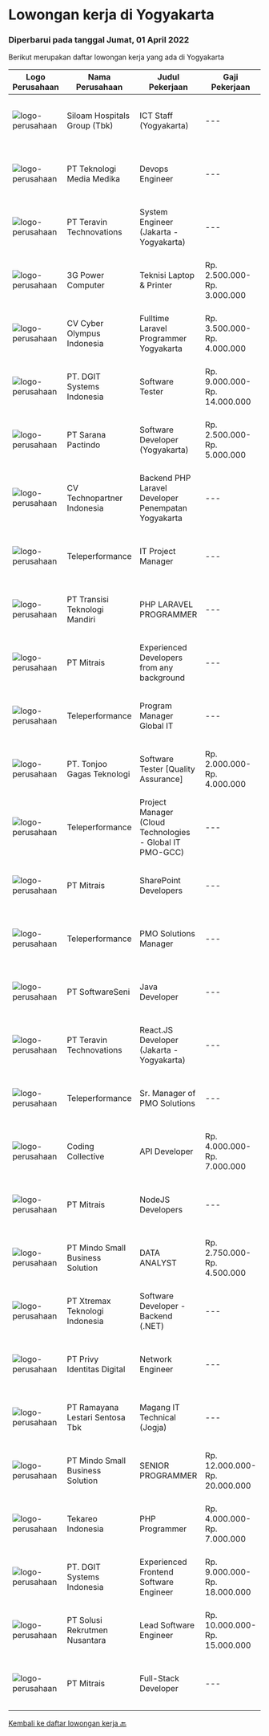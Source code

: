 
  # Lowongan kerja di Yogyakarta

  ### Diperbarui pada tanggal Jumat, 01 April 2022

  Berikut merupakan daftar lowongan kerja yang ada di Yogyakarta

  |Logo Perusahaan | Nama Perusahaan | Judul Pekerjaan | Gaji Pekerjaan | Lokasi | Deskripsi | Tanggal diunggah | Pranala |
  | -------------- | --------------- | --------------- | --------- | --------- | -------------- | ------- | ----------- |
  |![logo-perusahaan](https://image-service-cdn.seek.com.au/431745bcf5bb8f03b3acaed4042a9004c71690d6/ee4dce1061f3f616224767ad58cb2fc751b8d2dc)|Siloam Hospitals Group (Tbk)|ICT Staff (Yogyakarta)|---|Yogyakarta|Job Descriptions: Support IT Operations.  Qualifications: Candidate must possess at least Bachelor's Degree in Engineering...|Rabu, 30 Maret 2022|https://www.jobstreet.co.id/id/job/ict-staff-yogyakarta-3838723?token=0~e87b657d-61ee-4a40-8316-9f8cc19d3fd5&sectionRank=1&jobId=jobstreet-id-job-3838723|
|![logo-perusahaan](https://image-service-cdn.seek.com.au/c2a52d685b8463bd80621ce3a68f3421e0eee211/ee4dce1061f3f616224767ad58cb2fc751b8d2dc)|PT Teknologi Media Medika|Devops Engineer|---|Bandung|Kualifikasi Memiliki pengetahuan mengenai konsep DevOps Memahami cara menggunakan tool automasi seperti Jenkins Mengerti cara menggunakan VCS (version...|Kamis, 31 Maret 2022|https://www.jobstreet.co.id/id/job/devops-engineer-3828667?token=0~e87b657d-61ee-4a40-8316-9f8cc19d3fd5&sectionRank=2&jobId=jobstreet-id-job-3828667|
|![logo-perusahaan](https://image-service-cdn.seek.com.au/00c5fccd7e7da99c6c551506f244b709f37b24cb/ee4dce1061f3f616224767ad58cb2fc751b8d2dc)|PT Teravin Technovations|System Engineer (Jakarta - Yogyakarta)|---|Jakarta Pusat|We are looking for a System Engineer for working closely with internal team to deploy IT projects and working side by side with technical leads to...|Kamis, 31 Maret 2022|https://www.jobstreet.co.id/id/job/system-engineer-jakarta-yogyakarta-3823704?token=0~e87b657d-61ee-4a40-8316-9f8cc19d3fd5&sectionRank=3&jobId=jobstreet-id-job-3823704|
|![logo-perusahaan](https://image-service-cdn.seek.com.au/4217796828c0e4b06304b54626629bc8b4bf2474/ee4dce1061f3f616224767ad58cb2fc751b8d2dc)|3G Power Computer|Teknisi Laptop & Printer|Rp. 2.500.000-Rp. 3.000.000|Yogyakarta|Anda Senang dan Sangat Tertarik dengan Bongkar Pasang Notebook/ Printer, Memiliki Antusiasme yang Tinggi Terhadap Perkembangan Teknologi?Di 3G Power...|Kamis, 31 Maret 2022|https://www.jobstreet.co.id/id/job/teknisi-laptop-printer-3839269?token=0~e87b657d-61ee-4a40-8316-9f8cc19d3fd5&sectionRank=4&jobId=jobstreet-id-job-3839269|
|![logo-perusahaan](https://image-service-cdn.seek.com.au/31001f220e29db07249ae93ebb2feeb4240d8ae0/ee4dce1061f3f616224767ad58cb2fc751b8d2dc)|CV Cyber Olympus Indonesia|Fulltime Laravel Programmer Yogyakarta|Rp. 3.500.000-Rp. 4.000.000|Sleman|URGENTLY NEEDCyber Olympus is opening recruitment forFULLTIME Laravel programmer (placement : Jogja)========================Requirement Working...|Kamis, 31 Maret 2022|https://www.jobstreet.co.id/id/job/fulltime-laravel-programmer-yogyakarta-3822361?token=0~e87b657d-61ee-4a40-8316-9f8cc19d3fd5&sectionRank=5&jobId=jobstreet-id-job-3822361|
|![logo-perusahaan](https://image-service-cdn.seek.com.au/86a88c2f6d7d45552583132278caf70ef23e7608/ee4dce1061f3f616224767ad58cb2fc751b8d2dc)|PT. DGIT Systems Indonesia|Software Tester|Rp. 9.000.000-Rp. 14.000.000|Bali|We are looking for talented Software Tester or Test Consultant to join an experienced team working on our flagship product Telflow, a multi-award...|Kamis, 31 Maret 2022|https://www.jobstreet.co.id/id/job/software-tester-3840106?token=0~e87b657d-61ee-4a40-8316-9f8cc19d3fd5&sectionRank=6&jobId=jobstreet-id-job-3840106|
|![logo-perusahaan](https://image-service-cdn.seek.com.au/98982338245954acade7338ecccff8adaf4bc449/ee4dce1061f3f616224767ad58cb2fc751b8d2dc)|PT Sarana Pactindo|Software Developer (Yogyakarta)|Rp. 2.500.000-Rp. 5.000.000|Yogyakarta|Minimal Sarjana Strata Satu (S1) teknik komputer / informatika / elektro / industry/manajemen/ sains; Pengalaman Minimal 1 Tahun Memiliki pengetahuan...|Kamis, 31 Maret 2022|https://www.jobstreet.co.id/id/job/software-developer-yogyakarta-3823770?token=0~e87b657d-61ee-4a40-8316-9f8cc19d3fd5&sectionRank=7&jobId=jobstreet-id-job-3823770|
|![logo-perusahaan](https://image-service-cdn.seek.com.au/58a9f0f7c563607255b18c1090a985c42d17b7c8/ee4dce1061f3f616224767ad58cb2fc751b8d2dc)|CV Technopartner Indonesia|Backend PHP Laravel Developer Penempatan Yogyakarta|---|Yogyakarta|Job Description &amp; Requirements : Build Web Application (PHP, Laravel) Experienced in making or integrating API Experienced in using versioning...|Rabu, 30 Maret 2022|https://www.jobstreet.co.id/id/job/backend-php-laravel-developer-penempatan-yogyakarta-3821956?token=0~e87b657d-61ee-4a40-8316-9f8cc19d3fd5&sectionRank=8&jobId=jobstreet-id-job-3821956|
|![logo-perusahaan](https://image-service-cdn.seek.com.au/d99766a649e00531b08c4eb8bc4dc379f3e74942/ee4dce1061f3f616224767ad58cb2fc751b8d2dc)|Teleperformance|IT Project Manager|---|Yogyakarta|We are searching for a Project Manager to grow in the role supporting existing programs across various technologies, processes, and departments. The...|Selasa, 29 Maret 2022|https://www.jobstreet.co.id/id/job/it-project-manager-3837038?token=0~e87b657d-61ee-4a40-8316-9f8cc19d3fd5&sectionRank=9&jobId=jobstreet-id-job-3837038|
|![logo-perusahaan](https://image-service-cdn.seek.com.au/b282dd8b9ab3571cdc718527a8470c39dde8a380/ee4dce1061f3f616224767ad58cb2fc751b8d2dc)|PT Transisi Teknologi Mandiri|PHP LARAVEL PROGRAMMER|---|Sleman|DESKRIPSI PEKERJAAN: Melakukan pengembangan aplikasi berbasis web dengan framework Laravel Melakukan pengembangan REST API KUALIFIKASI: Memiliki...|Rabu, 30 Maret 2022|https://www.jobstreet.co.id/id/job/php-laravel-programmer-3821265?token=0~e87b657d-61ee-4a40-8316-9f8cc19d3fd5&sectionRank=10&jobId=jobstreet-id-job-3821265|
|![logo-perusahaan](https://image-service-cdn.seek.com.au/969b0c47f133a1e0155056a5d964c63953dd6304/ee4dce1061f3f616224767ad58cb2fc751b8d2dc)|PT Mitrais|Experienced Developers from any background|---|Bali|Build your Career with Mitrais ! We're looking for experienced Software Engineers from any background to be part of our team. What will you be doing? ...|Kamis, 31 Maret 2022|https://www.jobstreet.co.id/id/job/experienced-developers-from-any-background-3822336?token=0~e87b657d-61ee-4a40-8316-9f8cc19d3fd5&sectionRank=11&jobId=jobstreet-id-job-3822336|
|![logo-perusahaan](https://image-service-cdn.seek.com.au/d99766a649e00531b08c4eb8bc4dc379f3e74942/ee4dce1061f3f616224767ad58cb2fc751b8d2dc)|Teleperformance|Program Manager Global IT|---|Yogyakarta|The role of Program Manager is to lead programs on behalf of the Global IT division. Working alongside Executive stakeholders and Subject Matter...|Selasa, 29 Maret 2022|https://www.jobstreet.co.id/id/job/program-manager-global-it-3837001?token=0~e87b657d-61ee-4a40-8316-9f8cc19d3fd5&sectionRank=12&jobId=jobstreet-id-job-3837001|
|![logo-perusahaan](https://image-service-cdn.seek.com.au/a083bcf6cafe02d372853a92180973ccc0b39376/ee4dce1061f3f616224767ad58cb2fc751b8d2dc)|PT. Tonjoo Gagas Teknologi|Software Tester [Quality Assurance]|Rp. 2.000.000-Rp. 4.000.000|Sleman|- Kualifikasi: Dapat membuat Rencana Uji Coba Aplikasi Digital (testing plan / unit test) menjadi nilai tambah. Membuat laporan hasil uji coba...|Selasa, 29 Maret 2022|https://www.jobstreet.co.id/id/job/software-tester-%5Bquality-assurance%5D-3820340?token=0~e87b657d-61ee-4a40-8316-9f8cc19d3fd5&sectionRank=13&jobId=jobstreet-id-job-3820340|
|![logo-perusahaan](https://image-service-cdn.seek.com.au/d99766a649e00531b08c4eb8bc4dc379f3e74942/ee4dce1061f3f616224767ad58cb2fc751b8d2dc)|Teleperformance|Project Manager (Cloud Technologies - Global IT PMO-GCC)|---|Yogyakarta|We are searching for a Project Manager to manage large and complex business transformational projects across various technologies, processes, and...|Selasa, 29 Maret 2022|https://www.jobstreet.co.id/id/job/project-manager-cloud-technologies-global-it-pmo-gcc-3837022?token=0~e87b657d-61ee-4a40-8316-9f8cc19d3fd5&sectionRank=14&jobId=jobstreet-id-job-3837022|
|![logo-perusahaan](https://image-service-cdn.seek.com.au/969b0c47f133a1e0155056a5d964c63953dd6304/ee4dce1061f3f616224767ad58cb2fc751b8d2dc)|PT Mitrais|SharePoint Developers|---|Denpasar|Build your Career with Mitrais ! We're looking for experienced SharePoint Developers to be part of our team   What will you be doing? Develop REST...|Kamis, 31 Maret 2022|https://www.jobstreet.co.id/id/job/sharepoint-developers-3822337?token=0~e87b657d-61ee-4a40-8316-9f8cc19d3fd5&sectionRank=15&jobId=jobstreet-id-job-3822337|
|![logo-perusahaan](https://image-service-cdn.seek.com.au/d99766a649e00531b08c4eb8bc4dc379f3e74942/ee4dce1061f3f616224767ad58cb2fc751b8d2dc)|Teleperformance|PMO Solutions Manager|---|Yogyakarta|As PMO Solutions Manager you will devise solutions to support data-driven decision making &amp; increased value for all projects working alongside PMO...|Selasa, 29 Maret 2022|https://www.jobstreet.co.id/id/job/pmo-solutions-manager-3836969?token=0~e87b657d-61ee-4a40-8316-9f8cc19d3fd5&sectionRank=16&jobId=jobstreet-id-job-3836969|
|![logo-perusahaan](https://image-service-cdn.seek.com.au/393cbd35937367d43a3529dfac0f6113ca277565/ee4dce1061f3f616224767ad58cb2fc751b8d2dc)|PT SoftwareSeni|Java Developer|---|Yogyakarta|SoftwareSeni is a Software Development Company based in Yogyakarta &amp; Sydney, Australia. We have been designing and developing phone apps,...|Rabu, 30 Maret 2022|https://www.jobstreet.co.id/id/job/java-developer-3820796?token=0~e87b657d-61ee-4a40-8316-9f8cc19d3fd5&sectionRank=17&jobId=jobstreet-id-job-3820796|
|![logo-perusahaan](https://image-service-cdn.seek.com.au/00c5fccd7e7da99c6c551506f244b709f37b24cb/ee4dce1061f3f616224767ad58cb2fc751b8d2dc)|PT Teravin Technovations|React.JS Developer (Jakarta - Yogyakarta)|---|Jakarta Pusat|Job Description:We are looking for a great Javascript developer who is proficient with React.js. Your primary focus will be on developing user...|Kamis, 31 Maret 2022|https://www.jobstreet.co.id/id/job/react.js-developer-jakarta-yogyakarta-3829451?token=0~e87b657d-61ee-4a40-8316-9f8cc19d3fd5&sectionRank=18&jobId=jobstreet-id-job-3829451|
|![logo-perusahaan](https://image-service-cdn.seek.com.au/d99766a649e00531b08c4eb8bc4dc379f3e74942/ee4dce1061f3f616224767ad58cb2fc751b8d2dc)|Teleperformance|Sr. Manager of PMO Solutions|---|Yogyakarta|PMO Solutions are a multi-skilled and cross-disciplined team focused on making projects Simpler, Faster &amp; Safer. Working alongside their PMO...|Selasa, 29 Maret 2022|https://www.jobstreet.co.id/id/job/sr.-manager-of-pmo-solutions-3836985?token=0~e87b657d-61ee-4a40-8316-9f8cc19d3fd5&sectionRank=19&jobId=jobstreet-id-job-3836985|
|![logo-perusahaan](https://image-service-cdn.seek.com.au/24a7297959412a4000416265921f6daa6368513d/ee4dce1061f3f616224767ad58cb2fc751b8d2dc)|Coding Collective|API Developer|Rp. 4.000.000-Rp. 7.000.000|Yogyakarta|DUTIES AND RESPONSIBILITIES:The successful applicant will carry out the following duties and responsibilities : Take responsibility for the tech...|Selasa, 29 Maret 2022|https://www.jobstreet.co.id/id/job/api-developer-3819291?token=0~e87b657d-61ee-4a40-8316-9f8cc19d3fd5&sectionRank=20&jobId=jobstreet-id-job-3819291|
|![logo-perusahaan](https://image-service-cdn.seek.com.au/969b0c47f133a1e0155056a5d964c63953dd6304/ee4dce1061f3f616224767ad58cb2fc751b8d2dc)|PT Mitrais|NodeJS Developers|---|Bali|Build your Career with Mitrais!We're urgently looking for a great Node.js Developer responsible for managing the interchange of data between the...|Kamis, 31 Maret 2022|https://www.jobstreet.co.id/id/job/nodejs-developers-3822323?token=0~e87b657d-61ee-4a40-8316-9f8cc19d3fd5&sectionRank=21&jobId=jobstreet-id-job-3822323|
|![logo-perusahaan](https://i.ibb.co/sqvTCh9/112815900-stock-vector-no-image-available-icon-flat-vector.webp)|PT Mindo Small Business Solution|DATA ANALYST|Rp. 2.750.000-Rp. 4.500.000|Yogyakarta|Job Descriptions: Research redirects, click rate, SERP, and other OTA visibility metrics​.​ Research, interpret &amp; analyze OTA market and trends....|Selasa, 29 Maret 2022|https://www.jobstreet.co.id/id/job/data-analyst-3836178?token=0~e87b657d-61ee-4a40-8316-9f8cc19d3fd5&sectionRank=22&jobId=jobstreet-id-job-3836178|
|![logo-perusahaan](https://image-service-cdn.seek.com.au/ce74a79d8ea261e54cdae65dc8035221535675cf/ee4dce1061f3f616224767ad58cb2fc751b8d2dc)|PT Xtremax Teknologi Indonesia|Software Developer - Backend (.NET)|---|Bandung|Job Description As a Software Developer, specifically backend, you will be introduced to ASP.NET development platforms and will be actively involved...|Selasa, 29 Maret 2022|https://www.jobstreet.co.id/id/job/software-developer-backend-.net-3836844?token=0~e87b657d-61ee-4a40-8316-9f8cc19d3fd5&sectionRank=23&jobId=jobstreet-id-job-3836844|
|![logo-perusahaan](https://image-service-cdn.seek.com.au/f4390065daf709507a5268a0164d1e82e2741e2c/ee4dce1061f3f616224767ad58cb2fc751b8d2dc)|PT Privy Identitas Digital|Network Engineer|---|Yogyakarta|Requirements : Preferably certified in MTCNA and MTCRE Understand network concept of SOHO, Routing, Service Provider Able to operate Mikrotik, Cisco,...|Minggu, 27 Maret 2022|https://www.jobstreet.co.id/id/job/network-engineer-3825668?token=0~e87b657d-61ee-4a40-8316-9f8cc19d3fd5&sectionRank=24&jobId=jobstreet-id-job-3825668|
|![logo-perusahaan](https://image-service-cdn.seek.com.au/d24e4533c7484fd3a354666b4792fcb8ee5137e8/ee4dce1061f3f616224767ad58cb2fc751b8d2dc)|PT Ramayana Lestari Sentosa Tbk|Magang IT Technical (Jogja)|---|Yogyakarta|PENEMPATAN: YOGYAKARTAProgram Magang ini akan dilakukan pelatihan (on job training) selama 3 bulan untuk menguasai: Linux, Database postgressql, Sql...|Jumat, 25 Maret 2022|https://www.jobstreet.co.id/id/job/magang-it-technical-jogja-3833571?token=0~e87b657d-61ee-4a40-8316-9f8cc19d3fd5&sectionRank=25&jobId=jobstreet-id-job-3833571|
|![logo-perusahaan](https://i.ibb.co/sqvTCh9/112815900-stock-vector-no-image-available-icon-flat-vector.webp)|PT Mindo Small Business Solution|SENIOR PROGRAMMER|Rp. 12.000.000-Rp. 20.000.000|Yogyakarta|Qualifications: Expertise in one of these Programming languages is a must (python, PHP or Golang). Good analytical skills and ability to follow the...|Selasa, 29 Maret 2022|https://www.jobstreet.co.id/id/job/senior-programmer-3836175?token=0~e87b657d-61ee-4a40-8316-9f8cc19d3fd5&sectionRank=26&jobId=jobstreet-id-job-3836175|
|![logo-perusahaan](https://image-service-cdn.seek.com.au/35671fb539bc12cd3e94bf9b1c094aa88fb61364/ee4dce1061f3f616224767ad58cb2fc751b8d2dc)|Tekareo Indonesia|PHP Programmer|Rp. 4.000.000-Rp. 7.000.000|Yogyakarta|Requirements: Candidate must possess at least a Diploma, Bachelor's Degree, Art/ Design/ Creative Multimedia, Computer Science/Information Technology,...|Minggu, 27 Maret 2022|https://www.jobstreet.co.id/id/job/php-programmer-3825567?token=0~e87b657d-61ee-4a40-8316-9f8cc19d3fd5&sectionRank=27&jobId=jobstreet-id-job-3825567|
|![logo-perusahaan](https://image-service-cdn.seek.com.au/86a88c2f6d7d45552583132278caf70ef23e7608/ee4dce1061f3f616224767ad58cb2fc751b8d2dc)|PT. DGIT Systems Indonesia|Experienced Frontend Software Engineer|Rp. 9.000.000-Rp. 18.000.000|Badung|We are looking for talented developers to join an experienced team of front-end engineers working on our flagship product Telflow, a multi-award...|Senin, 28 Maret 2022|https://www.jobstreet.co.id/id/job/experienced-frontend-software-engineer-3835235?token=0~e87b657d-61ee-4a40-8316-9f8cc19d3fd5&sectionRank=28&jobId=jobstreet-id-job-3835235|
|![logo-perusahaan](https://image-service-cdn.seek.com.au/52e0a46aed5841648dafada322d3ce7e6a7e054e/ee4dce1061f3f616224767ad58cb2fc751b8d2dc)|PT Solusi Rekrutmen Nusantara|Lead Software Engineer|Rp. 10.000.000-Rp. 15.000.000|Yogyakarta|Client InformationOur client is a Joint Venture Multinational Company with the main business in Car Financing.Responsibilities: Collaborate with...|Rabu, 30 Maret 2022|https://www.jobstreet.co.id/id/job/lead-software-engineer-3837601?token=0~e87b657d-61ee-4a40-8316-9f8cc19d3fd5&sectionRank=29&jobId=jobstreet-id-job-3837601|
|![logo-perusahaan](https://image-service-cdn.seek.com.au/969b0c47f133a1e0155056a5d964c63953dd6304/ee4dce1061f3f616224767ad58cb2fc751b8d2dc)|PT Mitrais|Full-Stack Developer|---|Bali|Build your Career with Mitrais!  We're looking for experienced Full-Stack Developers to be part of our team. What will you be doing? Coding high...|Kamis, 31 Maret 2022|https://www.jobstreet.co.id/id/job/full-stack-developer-3822342?token=0~e87b657d-61ee-4a40-8316-9f8cc19d3fd5&sectionRank=30&jobId=jobstreet-id-job-3822342|


  [Kembali ke daftar lowongan kerja 🔙](../README.md#daftar-lowongan-kerja)
  